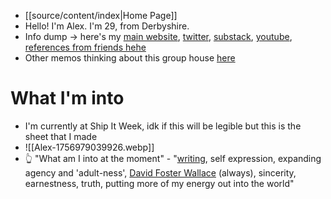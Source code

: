 - [[source/content/index|Home Page]]
- Hello! I'm Alex. I'm 29, from Derbyshire. 
- Info dump -> here's my [main website](https://www.alexislearning.me/to-live-well/), [twitter](https://x.com/alexislearning), [substack](https://substack.com/@alexislearning?utm_source=user-menu), [youtube](https://www.youtube.com/@alexiscreatingg), [references from friends hehe](https://www.alexislearning.me/pages/references.html)
- Other memos thinking about this group house [here](https://www.alexislearning.me/to-live-well/4.-Connect-with-people/Notes/Alex-and-Simmo-group-house,-parent-page)
# What I'm into 
- I'm currently at Ship It Week, idk if this will be legible but this is the sheet that I made
- ![[Alex-1756979039926.webp]]
- 👆 "What am I into at the moment" - "[writing](https://www.alexislearning.me/to-live-well/3.-Create-things/Writings/Writing---vignettes), self expression, expanding agency and 'adult-ness', [David Foster Wallace](https://www.alexislearning.me/to-live-well/3.-Create-things/Notes/DFW/David-Foster-Wallace-(parent-page)) (always), sincerity, earnestness, truth, putting more of my energy out into the world"
